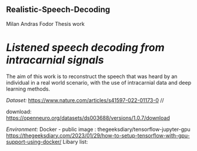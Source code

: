 ## Realistic-Speech-Decoding
Milan Andras Fodor
Thesis work

# *Listened speech decoding from intracarnial signals*

The aim of this work is to reconstruct the speech that was heard by an individual in a real world scenario, with the use of intracarnial data and deep learning methods.


*Dataset:*  https://www.nature.com/articles/s41597-022-01173-0 //

download: https://openneuro.org/datasets/ds003688/versions/1.0.7/download


*Environment:*  Docker - public image : thegeeksdiary/tensorflow-jupyter-gpu
https://thegeeksdiary.com/2023/01/29/how-to-setup-tensorflow-with-gpu-support-using-docker/
Libary list:
